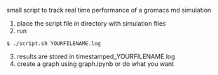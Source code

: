 small script to track real time performance of a gromacs md simulation
1. place the script file in directory with simulation files
2. run
```
$ ./script.sh YOURFILENAME.log
```
3. results are stored in timestamped_YOURFILENAME.log
4. create a graph using graph.ipynb or do what you want
